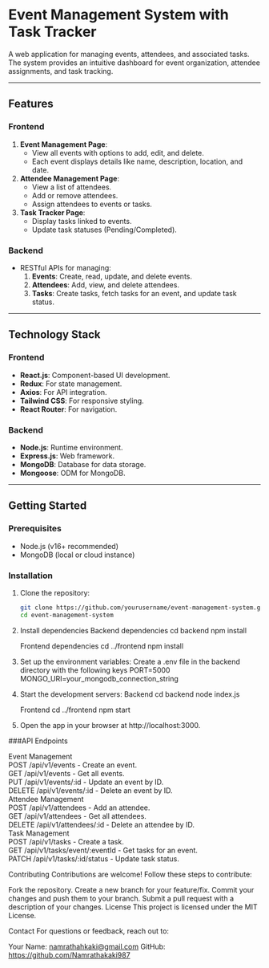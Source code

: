 # Event Management System with Task Tracker

A web application for managing events, attendees, and associated tasks. The system provides an intuitive dashboard for event organization, attendee assignments, and task tracking.

---

## Features

### Frontend
1. **Event Management Page**:
   - View all events with options to add, edit, and delete.
   - Each event displays details like name, description, location, and date.
2. **Attendee Management Page**:
   - View a list of attendees.
   - Add or remove attendees.
   - Assign attendees to events or tasks.
3. **Task Tracker Page**:
   - Display tasks linked to events.
   - Update task statuses (Pending/Completed).

### Backend
- RESTful APIs for managing:
  1. **Events**: Create, read, update, and delete events.
  2. **Attendees**: Add, view, and delete attendees.
  3. **Tasks**: Create tasks, fetch tasks for an event, and update task status.

---

## Technology Stack

### Frontend
- **React.js**: Component-based UI development.
- **Redux**: For state management.
- **Axios**: For API integration.
- **Tailwind CSS**: For responsive styling.
- **React Router**: For navigation.

### Backend
- **Node.js**: Runtime environment.
- **Express.js**: Web framework.
- **MongoDB**: Database for data storage.
- **Mongoose**: ODM for MongoDB.

---

## Getting Started

### Prerequisites
- Node.js (v16+ recommended)
- MongoDB (local or cloud instance)

### Installation

1. Clone the repository:
   ```bash
   git clone https://github.com/yourusername/event-management-system.git
   cd event-management-system
2. Install dependencies
   Backend dependencies
   cd backend
   npm install
   
   Frontend dependencies
   cd ../frontend
   npm install 

3. Set up the environment variables:
   Create a .env file in the backend directory with the following keys
   PORT=5000<br>
   MONGO_URI=your_mongodb_connection_string

5. Start the development servers:
   Backend
   cd backend
   node index.js

   Frontend
   cd ../frontend
   npm start

6. Open the app in your browser at http://localhost:3000.

   
###API Endpoints

Event Management<br>
POST /api/v1/events - Create an event.<br>
GET /api/v1/events - Get all events.<br>
PUT /api/v1/events/:id - Update an event by ID.<br>
DELETE /api/v1/events/:id - Delete an event by ID.<br>
Attendee Management<br>
POST /api/v1/attendees - Add an attendee.<br>
GET /api/v1/attendees - Get all attendees.<br>
DELETE /api/v1/attendees/:id - Delete an attendee by ID.<br>
Task Management<br>
POST /api/v1/tasks - Create a task.<br>
GET /api/v1/tasks/event/:eventId - Get tasks for an event.<br>
PATCH /api/v1/tasks/:id/status - Update task status.<br>

Contributing
Contributions are welcome! Follow these steps to contribute:

Fork the repository.
Create a new branch for your feature/fix.
Commit your changes and push them to your branch.
Submit a pull request with a description of your changes.
License
This project is licensed under the MIT License.

Contact
For questions or feedback, reach out to:

Your Name: namrathahkaki@gmail.com
GitHub: https://github.com/Namrathakaki987





